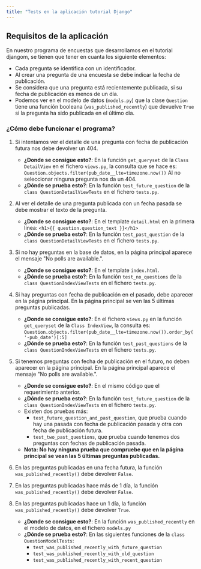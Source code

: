 ```yaml
---
title: "Tests en la aplicación tutorial Django"
---
```


## Requisitos de la aplicación

En nuestro programa de encuestas que desarrollamos en el tutorial djangom, se tienen que tener en cuanta los siguiente elementos:

* Cada pregunta se identifica con un identificador.
* Al crear una pregunta de una encuesta se debe indicar la fecha de publicación.
* Se considera que una pregunta está recientemente publicada, si su fecha de publicación es menos de un día.
* Podemos ver en el modelo de datos (`models.py`) que la clase `Question` tiene una función booleana (`was_published_recently`) que devuelve `True` si la pregunta ha sido publicada en el último día.


### ¿Cómo debe funcionar el programa?

1. Si intentamos ver el detalle de una pregunta con fecha de publicación futura  nos debe devolver un 404.

	* **¿Donde se consigue esto?**: En la función `get_queryset` de la `Class DetailView` en el fichero `views.py`, la consulta que se hace es:
			```
	    	Question.objects.filter(pub_date__lte=timezone.now())
	    	```
		Al no seleccionar ninguna pregunta nos da un 404.
	* **¿Dónde se prueba esto?**: En la función `test_future_question` de la `class QuestionDetailViewTests` en el fichero `tests.py`.

2. Al ver el detalle de una pregunta publicada con un fecha pasada se debe mostrar el texto de la pregunta.

	* **¿Donde se consigue esto?**: En el template `detail.html` en la primera línea:
			```
		    <h1>{{ question.question_text }}</h1>
		    ```
	* **¿Dónde se prueba esto?**: En la función `test_past_question` de la `class QuestionDetailViewTests` en el fichero `tests.py`.
	
3. Si no hay preguntas en la base de datos, en la página principal aparece el mensaje "No polls are available.". 

	* **¿Donde se consigue esto?**: En el template `index.html`.
	* **¿Dónde se prueba esto?**: En la función `test_no_questions` de la `class QuestionIndexViewTests` en el fichero `tests.py`.
	
4. Si hay preguntas con fecha de publicación en el pasado, debe aparecer en la página principal. En la página principal se ven las 5 últimas preguntas publicadas.

	* **¿Donde se consigue esto?**: En el fichero `views.py` en la función `get_queryset` de la `Class IndexView`, la consulta es:
			```
	     	Question.objects.filter(pub_date__lte=timezone.now()).order_by('-pub_date')[:5]
	     	```
	* **¿Dónde se prueba esto?**: En la función `test_past_questions` de la `class QuestionIndexViewTests` en el fichero `tests.py`.

5. Si tenemos preguntas con fecha de publicación en el futuro, no deben aparecer en la página principal. En la página principal aparece el mensaje "No polls are available.". 

	* **¿Donde se consigue esto?**: En el mismo código que el requerimiento anterior.
	* **¿Dónde se prueba esto?**: En la función `test_future_question` de la `class QuestionIndexViewTests` en el fichero `tests.py`. 
	* Existen dos pruebas más: 
		* `test_future_question_and_past_question`, que prueba cuando hay una pasada con fecha de publicación pasada y otra con fecha de publicación futura.
		* `test_two_past_questions`, que prueba cuando tenemos dos preguntas con fechas de publicación pasada.
	* **Nota: No hay ninguna prueba que compruebe que en la página principal se vean las 5 últimas preguntas publicadas.**

6. En las preguntas publicadas en una fecha futura, la función `was_published_recently()` debe devolver `False`.
7. En las preguntas publicadas hace más de 1 día, la función `was_published_recently()` debe devolver `False`.
8. En las preguntas publicadas hace un 1 día, la función `was_published_recently()` debe devolver `True`.

	* **¿Donde se consigue esto?**: En la función `was_published_recently` en el modelo de datos, en el fichero `models.py`
	* **¿Dónde se prueba esto?**: En las siguientes funciones de la `class QuestionModelTests`:
		* `test_was_published_recently_with_future_question`
		* `test_was_published_recently_with_old_question`
		* `test_was_published_recently_with_recent_question`
